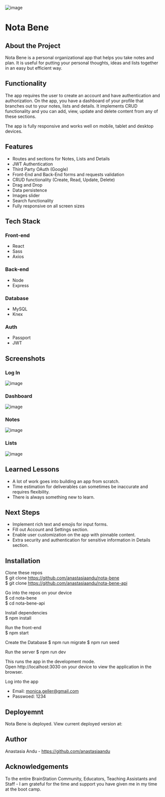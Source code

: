 ![image](./src/assets/logos/nb-logo-gradient.svg)

# **Nota Bene**

## About the Project 
Nota Bene is a personal organizational app that helps you take notes and plan. It is useful for putting your personal thoughts, ideas and lists together in an easy but efficient way.


## Functionality
The app requires the user to create an account and have authentication and authorization. On the app, you have a dashboard of your profile that branches out to your notes, lists and details. It implements CRUD functionality and you can add, view, update and delete content from any of these sections.

The app is fully responsive and works well on mobile, tablet and desktop devices.


## Features
- Routes and sections for Notes, Lists and Details
- JWT Authentication
- Third Party OAuth (Google)
- Front-End and Back-End forms and requests validation
- CRUD functionality (Create, Read, Update, Delete)
- Drag and Drop
- Data persistence
- Images slider
- Search functionality
- Fully responsive on all screen sizes


## Tech Stack 
### **Front-end**
- React 
- Sass
- Axios

### **Back-end**
- Node
- Express

### **Database**
- MySQL
- Knex

### **Auth**
- Passport
- JWT


## Screenshots
### Log In
![image](./screenshots/login.JPG)
### Dashboard
![image](./screenshots/dashboard.JPG)
### Notes
![image](./screenshots/notes.JPG)
### Lists
![image](./screenshots/lists.JPG)


## Learned Lessons
- A lot of work goes into building an app from scratch.
- Time estimation for deliverables can sometimes be inaccurate and requires flexibility.
- There is always something new to learn.


## Next Steps
- Implement rich text and emojis for input forms.
- Fill out Account and Settings section.
- Enable user customization on the app with pinnable content.
- Extra security and authentication for sensitive information in Details section.


## Installation
Clone these repos  
$ git clone https://github.com/anastasiaandu/nota-bene  
$ git clone https://github.com/anastasiaandu/nota-bene-api  

Go into the repos on your device  
$ cd nota-bene  
$ cd nota-bene-api

Install dependencies  
$ npm install

Run the front-end  
$ npm start

Create the Database 
$ npm run migrate
$ npm run seed

Run the server 
$ npm run dev  

This runs the app in the development mode.  
Open http://localhost:3030 on your device to view the application in the browser.

Log into the app
- Email: monica.geller@gmail.com
- Passwoed: 1234


## Deployemnt
Nota Bene is deployed. View current deployed version at: 


## Author
Anastasia Andu - https://github.com/anastasiaandu


## Acknowledgements
To the entire BrainStation Community, Educators, Teaching Assistants and Staff -
I am grateful for the time and support you have given me in my time at the boot camp.
